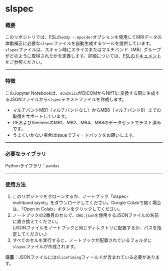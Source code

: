 # slspec

### 概要  
このリポジトリでは、FSLの`eddy --mporder`オプションを使用してMRIデータの体動補正に必要な`slspec`ファイルを自動生成するツールを提供しています。`slspec`ファイルは、スキャン時にスライスまたはマルチバンド（MB）グループがどのように取得されたかを定義します。詳細については、[FSLのドキュメント](https://fsl.fmrib.ox.ac.uk/fsl/docs/#/diffusion/eddy/users_guide/index?id=-jsonfilename-or-slspecfilename)をご参照ください。


---

### 特徴  
このJupyter Notebookは、`dcm2niix`がDICOMからNIfTIに変換する際に生成するJSONファイルから`slspec`テキストファイルを作成します。

- マルチバンドMB1（マルチバンドなし）からMB8（マルチバンド8）までの取得をサポートしています。
- GEおよびSiemensのMB1、MB2、MB4、MB8のデータセットでテスト済みです。
- うまくいかない場合はissueでフィードバックをお願いします。

---

### 必要なライブラリ  
Pythonライブラリ：`pandas`

---

### 使用方法  

1. このリポジトリをクローンするか、ノートブック「slspec-multiband.ipynb」をダウンロードしてください。Google Colabで開く場合は、「Open in Colab」ボタンをクリックしてください。  
1. ノートブックの2番目のセルで、`DWI.json`を使用するJSONファイルの名前に置き換えてください。  
(JSONファイルをノートブックと同じディレクトリに配置するか、パスを指定してください。)   
1. すべてのセルを実行すると、ノートブックが配置されているフォルダに`slspec`ファイルが作成されます。

**注意**：JSONファイルには`SliceTiming`フィールドが含まれている必要があります。

